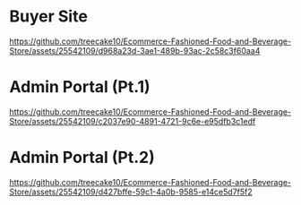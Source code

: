 # Buyer Site

https://github.com/treecake10/Ecommerce-Fashioned-Food-and-Beverage-Store/assets/25542109/d968a23d-3ae1-489b-93ac-2c58c3f60aa4

# Admin Portal (Pt.1)

https://github.com/treecake10/Ecommerce-Fashioned-Food-and-Beverage-Store/assets/25542109/c2037e90-4891-4721-9c6e-e95dfb3c1edf

# Admin Portal (Pt.2)

https://github.com/treecake10/Ecommerce-Fashioned-Food-and-Beverage-Store/assets/25542109/d427bffe-59c1-4a0b-9585-e14ce5d7f5f2


